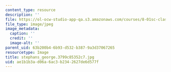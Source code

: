 ```yaml
---
content_type: resource
description: ''
file: https://ol-ocw-studio-app-qa.s3.amazonaws.com/courses/8-01sc-classical-mechanics-fall-2016/ae1b1b3ad06a6ac3b2342627de6d577f_stephans_george.3799c85352c7.jpg
file_type: image/jpeg
image_metadata:
  caption: ''
  credit: ''
  image-alt: ''
parent_uid: 63b200b4-6b93-d532-b387-9a3d37067265
resourcetype: Image
title: stephans_george.3799c85352c7.jpg
uid: ae1b1b3a-d06a-6ac3-b234-2627de6d577f
---
```

